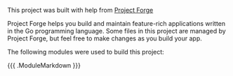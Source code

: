 This project was built with help from [Project Forge](https://projectforge.dev)

Project Forge helps you build and maintain feature-rich applications written in the Go programming language. 
Some files in this project are managed by Project Forge, but feel free to make changes as you build your app.

The following modules were used to build this project:

{{{ .ModuleMarkdown }}}
